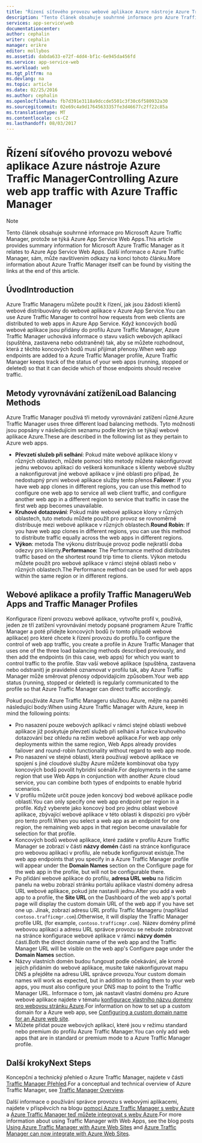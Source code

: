 ```yaml
---
title: "Řízení síťového provozu webové aplikace Azure nástroje Azure Traffic Manager"
description: "Tento článek obsahuje souhrnné informace pro Azure Traffic Manager, protože se týká webových aplikacích Azure."
services: app-service\web
documentationcenter: 
author: cephalin
writer: cephalin
manager: erikre
editor: mollybos
ms.assetid: dabda633-e72f-4dd4-bf1c-6e945da456fd
ms.service: app-service-web
ms.workload: web
ms.tgt_pltfrm: na
ms.devlang: na
ms.topic: article
ms.date: 02/25/2016
ms.author: cephalin
ms.openlocfilehash: fb7d391e3118a9dccde5501c3f30c6f580932a30
ms.sourcegitcommit: 02e69c4a9d17645633357fe3d46677c2ff22c85a
ms.translationtype: MT
ms.contentlocale: cs-CZ
ms.lasthandoff: 08/03/2017
---
```

# <a name="controlling-azure-web-app-traffic-with-azure-traffic-manager"></a><span data-ttu-id="85143-103">Řízení síťového provozu webové aplikace Azure nástroje Azure Traffic Manager</span><span class="sxs-lookup"><span data-stu-id="85143-103">Controlling Azure web app traffic with Azure Traffic Manager</span></span>
> [!NOTE]
> <span data-ttu-id="85143-104">Tento článek obsahuje souhrnné informace pro Microsoft Azure Traffic Manager, protože se týká Azure App Service Web Apps.</span><span class="sxs-lookup"><span data-stu-id="85143-104">This article provides summary information for Microsoft Azure Traffic Manager as it relates to Azure App Service Web Apps.</span></span> <span data-ttu-id="85143-105">Další informace o Azure Traffic Manager, sám, může navštívením odkazy na konci tohoto článku.</span><span class="sxs-lookup"><span data-stu-id="85143-105">More information about Azure Traffic Manager itself can be found by visiting the links at the end of this article.</span></span>
> 
> 

## <a name="introduction"></a><span data-ttu-id="85143-106">Úvod</span><span class="sxs-lookup"><span data-stu-id="85143-106">Introduction</span></span>
<span data-ttu-id="85143-107">Azure Traffic Manageru můžete použít k řízení, jak jsou žádosti klientů webové distribuovány do webové aplikace v Azure App Service.</span><span class="sxs-lookup"><span data-stu-id="85143-107">You can use Azure Traffic Manager to control how requests from web clients are distributed to web apps in Azure App Service.</span></span> <span data-ttu-id="85143-108">Když koncových bodů webové aplikace jsou přidány do profilu Azure Traffic Manager, Azure Traffic Manager uchovává informace o stavu vašich webových aplikací (spuštěna, zastavena nebo odstraněné) tak, aby se můžete rozhodnout, která z těchto koncových bodů musí přijímat přenosy.</span><span class="sxs-lookup"><span data-stu-id="85143-108">When web app endpoints are added to a Azure Traffic Manager profile, Azure Traffic Manager keeps track of the status of your web apps (running, stopped or deleted) so that it can decide which of those endpoints should receive traffic.</span></span>

## <a name="load-balancing-methods"></a><span data-ttu-id="85143-109">Metody vyrovnávání zatížení</span><span class="sxs-lookup"><span data-stu-id="85143-109">Load Balancing Methods</span></span>
<span data-ttu-id="85143-110">Azure Traffic Manager používá tři metody vyrovnávání zatížení různé.</span><span class="sxs-lookup"><span data-stu-id="85143-110">Azure Traffic Manager uses three different load balancing methods.</span></span> <span data-ttu-id="85143-111">Tyto možnosti jsou popsány v následujícím seznamu podle kterých se týkají webové aplikace Azure.</span><span class="sxs-lookup"><span data-stu-id="85143-111">These are described  in the following list as they pertain to Azure web apps.</span></span>

* <span data-ttu-id="85143-112">**Převzetí služeb při selhání**: Pokud máte webové aplikace klony v různých oblastech, můžete pomocí této metody můžete nakonfigurovat jednu webovou aplikaci do veškerá komunikace s klienty webové služby a nakonfigurovat jiné webové aplikace v jiné oblasti pro případ, že nedostupný první webové aplikace služby tento přenos.</span><span class="sxs-lookup"><span data-stu-id="85143-112">**Failover**: If you have web app clones in different regions, you can use this method to configure one web app to service all web client traffic, and configure another web app in a different region to service that traffic in case the first web app becomes unavailable.</span></span>
* <span data-ttu-id="85143-113">**Kruhové dotazování**: Pokud máte webové aplikace klony v různých oblastech, tuto metodu můžete použít pro provoz se rovnoměrně distribuuje mezi webové aplikace v různých oblastech.</span><span class="sxs-lookup"><span data-stu-id="85143-113">**Round Robin**: If you have web app clones in different regions, you can use this method to distribute traffic equally across the web apps in different regions.</span></span>
* <span data-ttu-id="85143-114">**Výkon**: metoda The výkonu distribuuje provoz podle nejkratší doba odezvy pro klienty.</span><span class="sxs-lookup"><span data-stu-id="85143-114">**Performance**: The Performance method distributes traffic based on the shortest round trip time to clients.</span></span> <span data-ttu-id="85143-115">Výkon metodu můžete použít pro webové aplikace v rámci stejné oblasti nebo v různých oblastech.</span><span class="sxs-lookup"><span data-stu-id="85143-115">The Performance method can be used for web apps within the same region or in different regions.</span></span>

## <a name="web-apps-and-traffic-manager-profiles"></a><span data-ttu-id="85143-116">Webové aplikace a profily Traffic Manageru</span><span class="sxs-lookup"><span data-stu-id="85143-116">Web Apps and Traffic Manager Profiles</span></span>
<span data-ttu-id="85143-117">Konfigurace řízení provozu webové aplikace, vytvořte profil v, používá, jeden ze tří zatížení vyrovnávání metody popsané programem Azure Traffic Manager a poté přidejte koncových bodů (v tomto případě webové aplikace) pro které chcete k řízení provozu do profilu.</span><span class="sxs-lookup"><span data-stu-id="85143-117">To configure the control of web app traffic, you create a profile in Azure Traffic Manager that uses one of the three load balancing methods described previously, and then add the endpoints (in this case, web apps) for which you want to control traffic to the profile.</span></span> <span data-ttu-id="85143-118">Stav vaší webové aplikace (spuštěna, zastavena nebo odstranit) je pravidelně oznamovat v profilu tak, aby Azure Traffic Manager může směrovat přenosy odpovídajícím způsobem.</span><span class="sxs-lookup"><span data-stu-id="85143-118">Your web app status (running, stopped or deleted) is regularly communicated to the profile so that Azure Traffic Manager can direct traffic accordingly.</span></span>

<span data-ttu-id="85143-119">Pokud používáte Azure Traffic Manageru službou Azure, mějte na paměti následující body:</span><span class="sxs-lookup"><span data-stu-id="85143-119">When using Azure Traffic Manager with Azure, keep in mind the following points:</span></span>

* <span data-ttu-id="85143-120">Pro nasazení pouze webových aplikací v rámci stejné oblasti webové aplikace již poskytuje převzetí služeb při selhání a funkce kruhového dotazování bez ohledu na režim webové aplikace.</span><span class="sxs-lookup"><span data-stu-id="85143-120">For web app only deployments within the same region, Web Apps already provides failover and round-robin functionality without regard to web app mode.</span></span>
* <span data-ttu-id="85143-121">Pro nasazení ve stejné oblasti, která používají webové aplikace ve spojení s jiné cloudové služby Azure můžete kombinovat oba typy koncových bodů povolit hybridní scénáře.</span><span class="sxs-lookup"><span data-stu-id="85143-121">For deployments in the same region that use Web Apps in conjunction with another Azure cloud service, you can combine both types of endpoints to enable hybrid scenarios.</span></span>
* <span data-ttu-id="85143-122">V profilu můžete určit pouze jeden koncový bod webové aplikace podle oblastí.</span><span class="sxs-lookup"><span data-stu-id="85143-122">You can only specify one web app endpoint per region in a profile.</span></span> <span data-ttu-id="85143-123">Když vyberete jako koncový bod pro jednu oblast webové aplikace, zbývající webové aplikace v této oblasti k dispozici pro výběr pro tento profil.</span><span class="sxs-lookup"><span data-stu-id="85143-123">When you select a web app as an endpoint for one region, the remaining web apps in that region become unavailable for selection for that profile.</span></span>
* <span data-ttu-id="85143-124">Koncových bodů webové aplikace, které zadáte v profilu Azure Traffic Manager se zobrazí v části **názvy domén** části na stránce konfigurace pro webovou aplikaci v profilu, ale nebude konfigurovat existuje.</span><span class="sxs-lookup"><span data-stu-id="85143-124">The web app endpoints that you specify in a Azure Traffic Manager profile will appear under the **Domain Names** section on the Configure page for the web app in the profile, but will not be configurable there.</span></span>
* <span data-ttu-id="85143-125">Po přidání webové aplikace do profilu, **adresa URL webu** na řídicím panelu na webu zobrazí stránku portálu aplikace vlastní domény adresa URL webové aplikace, pokud jste nastavili jednu.</span><span class="sxs-lookup"><span data-stu-id="85143-125">After you add a web app to a profile, the **Site URL** on the Dashboard of the web app's portal page will display the custom domain URL of the web app if you have set one up.</span></span> <span data-ttu-id="85143-126">Jinak, zobrazí adresu URL profilu Traffic Manageru (například `contoso.trafficmgr.com`).</span><span class="sxs-lookup"><span data-stu-id="85143-126">Otherwise, it will display the Traffic Manager profile URL (for example, `contoso.trafficmgr.com`).</span></span> <span data-ttu-id="85143-127">Název domény přímé webovou aplikaci a adresu URL správce provozu se nebude zobrazovat na stránce konfigurace webové aplikace v rámci **názvy domén** části.</span><span class="sxs-lookup"><span data-stu-id="85143-127">Both the direct domain name of the web app and the Traffic Manager URL will be visible on the web app's Configure page under the **Domain Names** section.</span></span>
* <span data-ttu-id="85143-128">Názvy vlastních domén budou fungovat podle očekávání, ale kromě jejich přidáním do webové aplikace, musíte také nakonfigurovat mapu DNS a přejděte na adresu URL správce provozu.</span><span class="sxs-lookup"><span data-stu-id="85143-128">Your custom domain names will work as expected, but in addition to adding them to your web apps, you must also configure your DNS map to point to the Traffic Manager URL.</span></span> <span data-ttu-id="85143-129">Informace o tom, jak nastavit vlastní doménu pro Azure webové aplikace najdete v tématu [konfigurace vlastního názvu domény pro webovou stránku Azure](app-service-web-tutorial-custom-domain.md).</span><span class="sxs-lookup"><span data-stu-id="85143-129">For information on how to set up a custom domain for a Azure web app,  see [Configuring a custom domain name for an Azure web site](app-service-web-tutorial-custom-domain.md).</span></span>
* <span data-ttu-id="85143-130">Můžete přidat pouze webových aplikací, které jsou v režimu standard nebo premium do profilu Azure Traffic Manager.</span><span class="sxs-lookup"><span data-stu-id="85143-130">You can only add web apps that are in standard or premium mode to a Azure Traffic Manager profile.</span></span>

## <a name="next-steps"></a><span data-ttu-id="85143-131">Další kroky</span><span class="sxs-lookup"><span data-stu-id="85143-131">Next Steps</span></span>
<span data-ttu-id="85143-132">Koncepční a technický přehled o Azure Traffic Manager, najdete v části [Traffic Manager Přehled](../traffic-manager/traffic-manager-overview.md).</span><span class="sxs-lookup"><span data-stu-id="85143-132">For a conceptual and technical overview of Azure Traffic Manager, see [Traffic Manager Overview](../traffic-manager/traffic-manager-overview.md).</span></span>

<span data-ttu-id="85143-133">Další informace o používání správce provozu s webovými aplikacemi, najdete v příspěvcích na blogu [pomocí Azure Traffic Manager s weby Azure](http://blogs.msdn.com/b/waws/archive/2014/03/18/using-windows-azure-traffic-manager-with-waws.aspx) a [Azure Traffic Manager teď můžete integrovat s weby Azure](https://azure.microsoft.com/blog/2014/03/27/azure-traffic-manager-can-now-integrate-with-azure-web-sites/).</span><span class="sxs-lookup"><span data-stu-id="85143-133">For more information about using Traffic Manager with Web Apps, see the blog posts [Using Azure Traffic Manager with Azure Web Sites](http://blogs.msdn.com/b/waws/archive/2014/03/18/using-windows-azure-traffic-manager-with-waws.aspx) and [Azure Traffic Manager can now integrate with Azure Web Sites](https://azure.microsoft.com/blog/2014/03/27/azure-traffic-manager-can-now-integrate-with-azure-web-sites/).</span></span>

